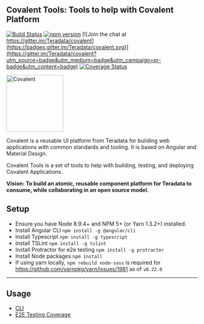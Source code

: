 ## Covalent Tools: Tools to help with Covalent Platform

[![Build Status](https://travis-ci.org/Teradata/covalent-tools.svg?branch=develop)](https://travis-ci.org/Teradata/covalent-tools)
[![npm version](https://badge.fury.io/js/%40covalent%2Ftools.svg)](https://badge.fury.io/js/%40covalent%tools)
[![Join the chat at https://gitter.im/Teradata/covalent](https://badges.gitter.im/Teradata/covalent.svg)](https://gitter.im/Teradata/covalent?utm_source=badge&utm_medium=badge&utm_campaign=pr-badge&utm_content=badge)
[![Coverage Status](https://coveralls.io/repos/github/Teradata/covalent-tools/badge.svg)](https://coveralls.io/github/Teradata/covalent-tools)

<img alt="Covalent" src="https://gitcdn.link/repo/Teradata/covalent/develop/src/assets/icons/covalent.svg" width="150">

Covalent is a reusable UI platform from Teradata for building web applications with common standards and tooling. It is based on Angular and Material Design.

Covalent Tools is a set of tools to help with building, testing, and deploying Covalent Applications.

**Vision: To build an atomic, reusable component platform for Teradata to consume, while collaborating in an open source model.**

## Setup

- Ensure you have Node 8.9.4+ and NPM 5+ (or Yarn 1.3.2+) installed.
- Install Angular CLI `npm install -g @angular/cli`
- Install Typescript `npm install -g typescript`
- Install TSLint `npm install -g tslint`
- Install Protractor for e2e testing `npm install -g protractor`
- Install Node packages `npm install`
- If using yarn locally, `npm rebuild node-sass` is required for https://github.com/yarnpkg/yarn/issues/1981 as of `v0.22.0`

---

## Usage

- [CLI](docs/CLI.md)
- [E2E Testing Coverage](covalent-e2e-coverage)
